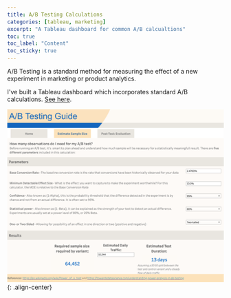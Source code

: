 ```yaml
---
title: A/B Testing Calculations
categories: [tableau, marketing]
excerpt: "A Tableau dashboard for common A/B calcualtions"
toc: true
toc_label: "Content"
toc_sticky: true
---
```



A/B Testing is a standard method for measuring the effect of a new experiment in marketing or product analytics. 

I've built a Tableau dashboard which incorporates standard A/B calculations. [See here](https://public.tableau.com/app/profile/ravi.solter5174/viz/ABTestingGuide/Home).

![](/rblogging/2023/07/31/AB_Dash.png){: .align-center}
